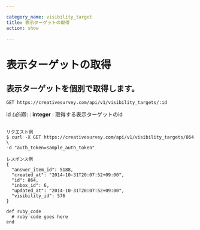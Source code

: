 ```yaml
---

category_name: visibility_target
title: 表示ターゲットの取得
action: show

---
```


# 表示ターゲットの取得

## 表示ターゲットを個別で取得します。

`GET https://creativesurvey.com/api/v1/visibility_targets/:id`

id _(必須)_:
: __integer__
: 取得する表示ターゲットのid

~~~

リクエスト例
$ curl -X GET https://creativesurvey.com/api/v1/visibility_targets/864 \
-d "auth_token=sample_auth_token"

レスポンス例
{
  "answer_item_id": 5188,
  "created_at": "2014-10-31T20:07:52+09:00",
  "id": 864,
  "inbox_id": 6,
  "updated_at": "2014-10-31T20:07:52+09:00",
  "visibility_id": 576
}

~~~

~~~
def ruby_code
  # ruby code goes here
end
~~~


